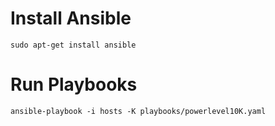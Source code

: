 # Install Ansible
```sudo apt-get install ansible```

# Run Playbooks
```ansible-playbook -i hosts -K playbooks/powerlevel10K.yaml```
